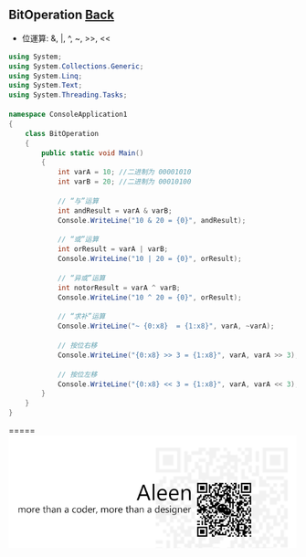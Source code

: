 ## BitOperation [Back](./../../C%23/C%23%20Menu.md)

- 位運算: &, |, ^, ~, >>, <<

```C#
using System;
using System.Collections.Generic;
using System.Linq;
using System.Text;
using System.Threading.Tasks;

namespace ConsoleApplication1
{
    class BitOperation
    {
        public static void Main()
        {
            int varA = 10; //二进制为 00001010
            int varB = 20; //二进制为 00010100

            // “与”运算
            int andResult = varA & varB;
            Console.WriteLine("10 & 20 = {0}", andResult);

            // “或”运算
            int orResult = varA | varB;
            Console.WriteLine("10 | 20 = {0}", orResult);

            // “异或”运算
            int notorResult = varA ^ varB;
            Console.WriteLine("10 ^ 20 = {0}", orResult);

            // “求补”运算
            Console.WriteLine("~ {0:x8}  = {1:x8}", varA, ~varA);

            // 按位右移
            Console.WriteLine("{0:x8} >> 3 = {1:x8}", varA, varA >> 3);

            // 按位左移
            Console.WriteLine("{0:x8} << 3 = {1:x8}", varA, varA << 3);     //16进制表示
        }
    }
}

```

=====
<a href="http://aleen42.github.io/" target="_blank" ><img src="./../../../pic/tail.gif"></a>
